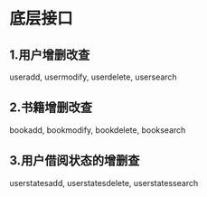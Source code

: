 # 底层接口

## 1.用户增删改查

useradd, usermodify, userdelete, usersearch

## 2.书籍增删改查

bookadd, bookmodify, bookdelete, booksearch

## 3.用户借阅状态的增删查

userstatesadd, userstatesdelete, userstatessearch